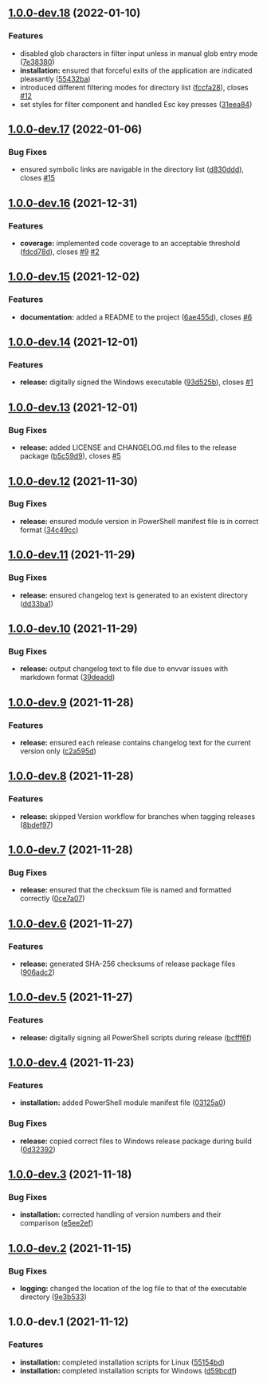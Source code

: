 ## [1.0.0-dev.18](https://github.com/goldenpathtechnologies/ci/compare/v1.0.0-dev.17...v1.0.0-dev.18) (2022-01-10)


### Features

* disabled glob characters in filter input unless in manual glob entry mode ([7e38380](https://github.com/goldenpathtechnologies/ci/commit/7e383802e59b69b19fafcbb046fb0c9c184f9c8b))
* **installation:** ensured that forceful exits of the application are indicated pleasantly ([55432ba](https://github.com/goldenpathtechnologies/ci/commit/55432ba18ad58fd5196b4d5156076c39c01b06b9))
* introduced different filtering modes for directory list ([fccfa28](https://github.com/goldenpathtechnologies/ci/commit/fccfa285ae28c4a4cafbab0dea4becca1ddc52e4)), closes [#12](https://github.com/goldenpathtechnologies/ci/issues/12)
* set styles for filter component and handled Esc key presses ([31eea84](https://github.com/goldenpathtechnologies/ci/commit/31eea84ed4c0f82b7512af8e1635ce5306649edd))

## [1.0.0-dev.17](https://github.com/goldenpathtechnologies/ci/compare/v1.0.0-dev.16...v1.0.0-dev.17) (2022-01-06)


### Bug Fixes

* ensured symbolic links are navigable in the directory list ([d830ddd](https://github.com/goldenpathtechnologies/ci/commit/d830ddd4eaebb52bd39f3ea1b361ec5f90a490ee)), closes [#15](https://github.com/goldenpathtechnologies/ci/issues/15)

## [1.0.0-dev.16](https://github.com/goldenpathtechnologies/ci/compare/v1.0.0-dev.15...v1.0.0-dev.16) (2021-12-31)


### Features

* **coverage:** implemented code coverage to an acceptable threshold ([fdcd78d](https://github.com/goldenpathtechnologies/ci/commit/fdcd78d0c9bdcc0a203481e8bc88d8c1c6259331)), closes [#9](https://github.com/goldenpathtechnologies/ci/issues/9) [#2](https://github.com/goldenpathtechnologies/ci/issues/2)

## [1.0.0-dev.15](https://github.com/GoldenPathTechnologies/ci/compare/v1.0.0-dev.14...v1.0.0-dev.15) (2021-12-02)


### Features

* **documentation:** added a README to the project ([6ae455d](https://github.com/GoldenPathTechnologies/ci/commit/6ae455d1293abd10ad7f2fa207249dd50d9aa70c)), closes [#6](https://github.com/GoldenPathTechnologies/ci/issues/6)

## [1.0.0-dev.14](https://github.com/GoldenPathTechnologies/ci/compare/v1.0.0-dev.13...v1.0.0-dev.14) (2021-12-01)


### Features

* **release:** digitally signed the Windows executable ([93d525b](https://github.com/GoldenPathTechnologies/ci/commit/93d525bbdfa98e7a014772db876c3a0af0749d43)), closes [#1](https://github.com/GoldenPathTechnologies/ci/issues/1)

## [1.0.0-dev.13](https://github.com/GoldenPathTechnologies/ci/compare/v1.0.0-dev.12...v1.0.0-dev.13) (2021-12-01)


### Bug Fixes

* **release:** added LICENSE and CHANGELOG.md files to the release package ([b5c59d9](https://github.com/GoldenPathTechnologies/ci/commit/b5c59d9261783c5a1e1edcc75da0d0a277c6b4ae)), closes [#5](https://github.com/GoldenPathTechnologies/ci/issues/5)

## [1.0.0-dev.12](https://github.com/GoldenPathTechnologies/ci/compare/v1.0.0-dev.11...v1.0.0-dev.12) (2021-11-30)


### Bug Fixes

* **release:** ensured module version in PowerShell manifest file is in correct format ([34c49cc](https://github.com/GoldenPathTechnologies/ci/commit/34c49ccdc769d2ad06f8dc9705f6f3915fb9e401))

## [1.0.0-dev.11](https://github.com/GoldenPathTechnologies/ci/compare/v1.0.0-dev.10...v1.0.0-dev.11) (2021-11-29)


### Bug Fixes

* **release:** ensured changelog text is generated to an existent directory ([dd33ba1](https://github.com/GoldenPathTechnologies/ci/commit/dd33ba1478836261fc90daec50effff052fab900))

## [1.0.0-dev.10](https://github.com/GoldenPathTechnologies/ci/compare/v1.0.0-dev.9...v1.0.0-dev.10) (2021-11-29)


### Bug Fixes

* **release:** output changelog text to file due to envvar issues with markdown format ([39deadd](https://github.com/GoldenPathTechnologies/ci/commit/39deadde553beafd5c4b64d108bce7bf5a6ec90c))

## [1.0.0-dev.9](https://github.com/GoldenPathTechnologies/ci/compare/v1.0.0-dev.8...v1.0.0-dev.9) (2021-11-28)


### Features

* **release:** ensured each release contains changelog text for the current version only ([c2a595d](https://github.com/GoldenPathTechnologies/ci/commit/c2a595defcad9f640a05dd1434033e94d85ceccb))

## [1.0.0-dev.8](https://github.com/GoldenPathTechnologies/ci/compare/v1.0.0-dev.7...v1.0.0-dev.8) (2021-11-28)


### Features

* **release:** skipped Version workflow for branches when tagging releases ([8bdef97](https://github.com/GoldenPathTechnologies/ci/commit/8bdef977e50611d5a1d9fbc919f333d52adaa900))

## [1.0.0-dev.7](https://github.com/GoldenPathTechnologies/ci/compare/v1.0.0-dev.6...v1.0.0-dev.7) (2021-11-28)


### Bug Fixes

* **release:** ensured that the checksum file is named and formatted correctly ([0ce7a07](https://github.com/GoldenPathTechnologies/ci/commit/0ce7a07b4e7597405e961eea5052fac5121745fa))

## [1.0.0-dev.6](https://github.com/GoldenPathTechnologies/ci/compare/v1.0.0-dev.5...v1.0.0-dev.6) (2021-11-27)


### Features

* **release:** generated SHA-256 checksums of release package files ([906adc2](https://github.com/GoldenPathTechnologies/ci/commit/906adc203aa4160bbe8d13c5d1a0d7a899ba04aa))

## [1.0.0-dev.5](https://github.com/GoldenPathTechnologies/ci/compare/v1.0.0-dev.4...v1.0.0-dev.5) (2021-11-27)


### Features

* **release:** digitally signing all PowerShell scripts during release ([bcfff6f](https://github.com/GoldenPathTechnologies/ci/commit/bcfff6f1a9a2c5ee8d41449a2f0dbb35fe8e0226))

## [1.0.0-dev.4](https://github.com/GoldenPathTechnologies/ci/compare/v1.0.0-dev.3...v1.0.0-dev.4) (2021-11-23)


### Features

* **installation:** added PowerShell module manifest file ([03125a0](https://github.com/GoldenPathTechnologies/ci/commit/03125a0d8edfeb4fc7f9ed4889c5d7ba5a24b2ba))


### Bug Fixes

* **release:** copied correct files to Windows release package during build ([0d32392](https://github.com/GoldenPathTechnologies/ci/commit/0d32392e0738a212522b9f9375acf783429115c3))

## [1.0.0-dev.3](https://github.com/GoldenPathTechnologies/ci/compare/v1.0.0-dev.2...v1.0.0-dev.3) (2021-11-18)


### Bug Fixes

* **installation:** corrected handling of version numbers and their comparison ([e5ee2ef](https://github.com/GoldenPathTechnologies/ci/commit/e5ee2ef1e1b136d1aa626bbc8f39959ab711be1e))

## [1.0.0-dev.2](https://github.com/GoldenPathTechnologies/ci/compare/v1.0.0-dev.1...v1.0.0-dev.2) (2021-11-15)


### Bug Fixes

* **logging:** changed the location of the log file to that of the executable directory ([9e3b533](https://github.com/GoldenPathTechnologies/ci/commit/9e3b53332b515a0aa38933f61aa05a7ec688a25e))

## 1.0.0-dev.1 (2021-11-12)


### Features

* **installation:** completed installation scripts for Linux ([55154bd](https://github.com/GoldenPathTechnologies/ci/commit/55154bd6db48f663dec334706f5ce80811d2fe31))
* **installation:** completed installation scripts for Windows ([d59bcdf](https://github.com/GoldenPathTechnologies/ci/commit/d59bcdf83ce94190751278c85d0c5ae712047816))

